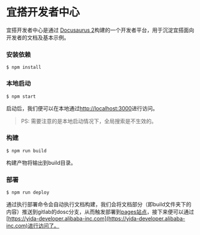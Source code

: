 # 宜搭开发者中心

宜搭开发者中心是通过 [Docusaurus 2](https://docusaurus.io/)构建的一个开发者平台，用于沉淀宜搭面向开发者的文档及基本示例。

### 安装依赖

```
$ npm install
```

### 本地启动

```
$ npm start
```
启动后，我们便可以在本地通过[http://localhost:3000](http://localhost:3000)进行访问。

> PS: 需要注意的是本地启动情况下，全局搜索是不生效的。


### 构建
```
$ npm run build
```
构建产物将输出到build目录。

### 部署
```
$ npm run deploy
```

通过执行部署命令会自动执行文档构建，我们会将文档部分（即build文件夹下的内容）推送到gitlab的dosc分支，从而触发部署到[pages站点](https://pages.alibaba-inc.com)，接下来便可以通过[https://yida-developer.alibaba-inc.com](https://yida-developer.alibaba-inc.com)进行访问了。
